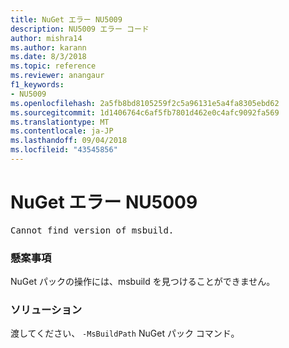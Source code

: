 ```yaml
---
title: NuGet エラー NU5009
description: NU5009 エラー コード
author: mishra14
ms.author: karann
ms.date: 8/3/2018
ms.topic: reference
ms.reviewer: anangaur
f1_keywords:
- NU5009
ms.openlocfilehash: 2a5fb8bd8105259f2c5a96131e5a4fa8305ebd62
ms.sourcegitcommit: 1d1406764c6af5fb7801d462e0c4afc9092fa569
ms.translationtype: MT
ms.contentlocale: ja-JP
ms.lasthandoff: 09/04/2018
ms.locfileid: "43545856"
---
```

# <a name="nuget-error-nu5009"></a>NuGet エラー NU5009
<pre>Cannot find version of msbuild.</pre>

### <a name="issue"></a>懸案事項

NuGet パックの操作には、msbuild を見つけることができません。


### <a name="solution"></a>ソリューション

渡してください、 `-MsBuildPath` NuGet パック コマンド。

